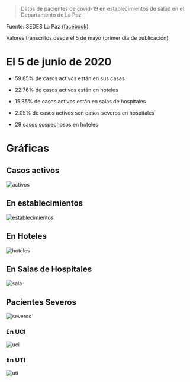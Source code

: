 > Datos de pacientes de covid-19 en establecimientos de salud en el Departamento de La Paz

Fuente: SEDES La Paz ([facebook](https://www.facebook.com/Sedeslp/photos/))

Valores transcritos desde el 5 de mayo (primer día de publicación)

# El 5 de junio de 2020

- 59.85% de casos activos están en sus casas

- 22.76% de casos activos están en hoteles

- 15.35% de casos activos están en salas de hospitales

- 2.05% de casos activos son casos severos en hospitales

- 29 casos sospechosos en hoteles

# Gráficas

## Casos activos

![activos](plots/activos.png)

## En establecimientos

![establecimientos](plots/pacientes.png)

## En Hoteles

![hoteles](plots/hospitel.png)

## En Salas de Hospitales

![sala](plots/sala.png)

## Pacientes Severos

![severos](plots/severos.png)

### En UCI

![uci](plots/uci.png)

### En UTI

![uti](plots/uti.png)